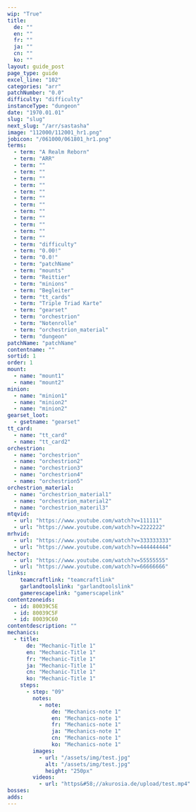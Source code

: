 ```yaml
---
wip: "True"
title:
  de: ""
  en: ""
  fr: ""
  ja: ""
  cn: ""
  ko: ""
layout: guide_post
page_type: guide
excel_line: "102"
categories: "arr"
patchNumber: "0.0"
difficulty: "difficulty"
instanceType: "dungeon"
date: "1970.01.01"
slug: "slug"
next_slug: "/arr/sastasha"
image: "112000/112001_hr1.png"
jobicon: "/061000/061801_hr1.png"
terms:
  - term: "A Realm Reborn"
  - term: "ARR"
  - term: ""
  - term: ""
  - term: ""
  - term: ""
  - term: ""
  - term: ""
  - term: ""
  - term: ""
  - term: ""
  - term: ""
  - term: ""
  - term: ""
  - term: "difficulty"
  - term: "0.00!"
  - term: "0.0!"
  - term: "patchName"
  - term: "mounts"
  - term: "Reittier"
  - term: "minions"
  - term: "Begleiter"
  - term: "tt_cards"
  - term: "Triple Triad Karte"
  - term: "gearset"
  - term: "orchestrion"
  - term: "Notenrolle"
  - term: "orchestrion_material"
  - term: "dungeon"
patchName: "patchName"
contentname: ""
sortid: 1
order: 1
mount:
  - name: "mount1"
  - name: "mount2"
minion:
  - name: "minion1"
  - name: "minion2"
  - name: "minion2"
gearset_loot:
  - gsetname: "gearset"
tt_card:
  - name: "tt_card"
  - name: "tt_card2"
orchestrion:
  - name: "orchestrion"
  - name: "orchestrion2"
  - name: "orchestrion3"
  - name: "orchestrion4"
  - name: "orchestrion5"
orchestrion_material:
  - name: "orchestrion_material1"
  - name: "orchestrion_material2"
  - name: "orchestrion_materil3"
mtqvid:
  - url: "https://www.youtube.com/watch?v=111111"
  - url: "https://www.youtube.com/watch?v=2222222"
mrhvid:
  - url: "https://www.youtube.com/watch?v=333333333"
  - url: "https://www.youtube.com/watch?v=444444444"
hector:
  - url: "https://www.youtube.com/watch?v=55555555"
  - url: "https://www.youtube.com/watch?v=66666666"
links:
    teamcraftlink: "teamcraftlink"
    garlandtoolslink: "garlandtoolslink"
    gamerescapelink: "gamerscapelink"
contentzoneids:
  - id: 80039C5E
  - id: 80039C5F
  - id: 80039C60
contentdescription: ""
mechanics:
  - title:
      de: "Mechanic-Title 1"
      en: "Mechanic-Title 1"
      fr: "Mechanic-Title 1"
      ja: "Mechanic-Title 1"
      cn: "Mechanic-Title 1"
      ko: "Mechanic-Title 1"
    steps:
      - step: "09"
        notes:
          - note:
              de: "Mechanics-note 1"
              en: "Mechanics-note 1"
              fr: "Mechanics-note 1"
              ja: "Mechanics-note 1"
              cn: "Mechanics-note 1"
              ko: "Mechanics-note 1"
        images:
          - url: "/assets/img/test.jpg"
            alt: "/assets/img/test.jpg"
            height: "250px"
        videos:
          - url: "https&#58;//akurosia.de/upload/test.mp4"
bosses:
adds:
---
```

